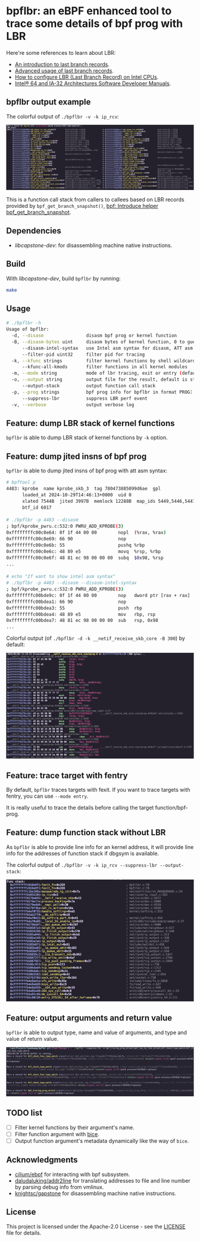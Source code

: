 <!--
 Copyright 2024 Leon Hwang.
 SPDX-License-Identifier: Apache-2.0
-->

# bpflbr: an eBPF enhanced tool to trace some details of bpf prog with LBR

Here're some references to learn about LBR:

- [An introduction to last branch records](https://lwn.net/Articles/680985/).
- [Advanced usage of last branch records](https://lwn.net/Articles/680996/).
- [How to configure LBR (Last Branch Record) on Intel CPUs](https://sorami-chi.hateblo.jp/entry/2017/12/17/230000).
- [Intel® 64 and IA-32 Architectures Software Developer Manuals](https://www.intel.com/content/www/us/en/developer/articles/technical/intel-sdm.html).

## bpflbr output example

The colorful output of `./bpflbr -v -k ip_rcv`:

![lbr example](./img/lbr%20stack%20example.png)

This is a function call stack from callers to callees based on LBR records provided by `bpf_get_branch_snapshot()`, [bpf: Introduce helper bpf_get_branch_snapshot](https://github.com/torvalds/linux/commit/856c02dbce4f).

## Dependencies

- *libcapstone-dev*: for disassembling machine native instructions.

## Build

With *libcapstone-dev*, build `bpflbr` by running:

```bash
make
```

## Usage

```bash
# ./bpflbr -h
Usage of bpflbr:
  -d, --disasm                disasm bpf prog or kernel function
  -B, --disasm-bytes uint     disasm bytes of kernel function, 0 to guess it automatically
      --disasm-intel-syntax   use Intel asm syntax for disasm, ATT asm syntax by default
      --filter-pid uint32     filter pid for tracing
  -k, --kfunc strings         filter kernel functions by shell wildcards way
      --kfunc-all-kmods       filter functions in all kernel modules
  -m, --mode string           mode of lbr tracing, exit or entry (default "exit")
  -o, --output string         output file for the result, default is stdout
      --output-stack          output function call stack
  -p, --prog strings          bpf prog info for bpflbr in format PROG[,PROG,..], PROG: PROGID[:<prog function name>], PROGID: <prog ID> or 'i/id:<prog ID>' or 'p/pinned:<pinned file>' or 't/tag:<prog tag>' or 'n/name:<prog full name>' or 'pid:<pid>'; all bpf progs will be traced if '*' is specified
      --suppress-lbr          suppress LBR perf event
  -v, --verbose               output verbose log
```

## Feature: dump LBR stack of kernel functions

`bpflbr` is able to dump LBR stack of kernel functions by `-k` option.

## Feature: dump jited insns of bpf prog

`bpflbr` is able to dump jited insns of bpf prog with att asm syntax:

```bash
# bpftool p
4483: kprobe  name kprobe_skb_3  tag 780473885099d6ae  gpl
      loaded_at 2024-10-29T14:46:13+0000  uid 0
      xlated 7544B  jited 3997B  memlock 12288B  map_ids 5449,5446,5447,5451,5450,5448,5444
      btf_id 6017

# ./bpflbr -p 4483 --disasm
; bpf/kprobe_pwru.c:532:0 PWRU_ADD_KPROBE(3)
0xffffffffc00c0e64: 0f 1f 44 00 00        nopl  (%rax, %rax)
0xffffffffc00c0e69: 66 90                 nop
0xffffffffc00c0e6b: 55                    pushq %rbp
0xffffffffc00c0e6c: 48 89 e5              movq  %rsp, %rbp
0xffffffffc00c0e6f: 48 81 ec 98 00 00 00  subq  $0x98, %rsp
...

# echo "If want to show intel asm syntax"
# ./bpflbr -p 4483 --disasm --disasm-intel-syntax
; bpf/kprobe_pwru.c:532:0 PWRU_ADD_KPROBE(3)
0xffffffffc00bde9c: 0f 1f 44 00 00        nop   dword ptr [rax + rax]
0xffffffffc00bdea1: 66 90                 nop
0xffffffffc00bdea3: 55                    push  rbp
0xffffffffc00bdea4: 48 89 e5              mov   rbp, rsp
0xffffffffc00bdea7: 48 81 ec 98 00 00 00  sub   rsp, 0x98
...
```

Colorful output (of `./bpflbr -d -k __netif_receive_skb_core -B 300`) by default:

![disasm example](./img/disasm%20example.png)

## Feature: trace target with fentry

By default, `bpflbr` traces targets with fexit. If you want to trace targets with fentry, you can use `--mode entry`.

It is really useful to trace the details before calling the target function/bpf-prog.

## Feature: dump function stack without LBR

As `bpflbr` is able to provide line info for an kernel address, it will provide line info for the addresses of function stack if dbgsym is available.

The colorful output of `./bpflbr -v -k ip_rcv --suppress-lbr --output-stack`:

![func stack example](./img/func%20stack%20example.png)

## Feature: output arguments and return value

`bpflbr` is able to output type, name and value of arguments, and type and value of return value.

![args and ret example](./img/func%20args%20and%20ret%20example.png)

## TODO list

- [ ] Filter kernel functions by their argument's name.
- [ ] Filter function argument with [bice](https://github.com/leonhwangprojects/bice).
- [ ] Output function argument's metadata dynamically like the way of `bice`.

## Acknowledgments

- [cilium/ebpf](https://github.com/cilium/ebpf) for interacting with bpf subsystem.
- [daludaluking/addr2line](https://github.com/daludaluking/addr2line) for translating addresses to file and line number by parsing debug info from vmlinux.
- [knightsc/gapstone](https://github.com/knightsc/gapstone) for disassembling machine native instructions.

## License

This project is licensed under the Apache-2.0 License - see the [LICENSE](LICENSE) file for details.
